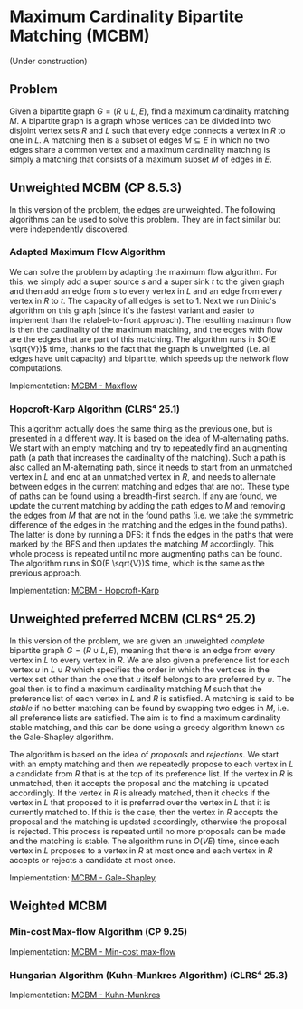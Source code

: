 # Maximum Cardinality Bipartite Matching (MCBM)

(Under construction)

## Problem

Given a bipartite graph $G = (R \cup L, E)$, find a maximum cardinality matching $M$. A bipartite graph is a graph whose vertices can be divided into two disjoint vertex sets $R$ and $L$ such that every edge connects a vertex in $R$ to one in $L$. A matching then is a subset of edges $M \subseteq E$ in which no two edges share a common vertex and a maximum cardinality matching is simply a matching that consists of a maximum subset $M$ of edges in $E$.

## Unweighted MCBM (CP 8.5.3)

In this version of the problem, the edges are unweighted. The following algorithms can be used to solve this problem. They are in fact similar but were independently discovered.

### Adapted Maximum Flow Algorithm

We can solve the problem by adapting the maximum flow algorithm. For this, we simply add a super source $s$ and a super sink $t$ to the given graph and then add an edge from $s$ to every vertex in $L$ and an edge from every vertex in $R$ to $t$. The capacity of all edges is set to 1. Next we run Dinic's algorithm on this graph (since it's the fastest variant and easier to implement than the relabel-to-front approach). The resulting maximum flow is then the cardinality of the maximum matching, and the edges with flow are the edges that are part of this matching. The algorithm runs in $O(E \sqrt{V})$ time, thanks to the fact that the graph is unweighted (i.e. all edges have unit capacity) and bipartite, which speeds up the network flow computations.

Implementation: [MCBM - Maxflow](https://github.com/pl3onasm/AADS/blob/main/algorithms/graphs/mcbm/mcbm-1.c)

### Hopcroft-Karp Algorithm (CLRS⁴ 25.1)

This algorithm actually does the same thing as the previous one, but is presented in a different way. It is based on the idea of M-alternating paths. We start with an empty matching and try to repeatedly find an augmenting path (a path that increases the cardinality of the matching).
Such a path is also called an M-alternating path, since it needs to start from an unmatched vertex in $L$ and end at an unmatched vertex in $R$, and needs to alternate between edges in the current matching and edges that are not. These type of paths can be found using a breadth-first search. If any are found, we update the current matching by adding the path edges to $M$ and removing the edges from $M$ that are not in the found paths (i.e. we take the symmetric difference of the edges in the matching and the edges in the found paths). The latter is done by running a DFS: it finds the edges in the paths that were marked by the BFS and then updates the matching $M$ accordingly. This whole process is repeated until no more augmenting paths can be found. The algorithm runs in $O(E \sqrt{V})$ time, which is the same as the previous approach.

Implementation: [MCBM - Hopcroft-Karp](https://github.com/pl3onasm/AADS/blob/main/algorithms/graphs/mcbm/mcbm-2.c)

## Unweighted preferred MCBM (CLRS⁴ 25.2)

In this version of the problem, we are given an unweighted *complete* bipartite graph $G = (R \cup L, E)$, meaning that there is an edge from every vertex in $L$ to every vertex in $R$. We are also given a preference list for each vertex $u$ in $L \cup R$ which specifies the order in which the vertices in the vertex set other than the one that $u$ itself belongs to are preferred by $u$. The goal then is to find a maximum cardinality matching $M$ such that the preference list of each vertex in $L$ and $R$ is satisfied. A matching is said to be *stable* if no better matching can be found by swapping two edges in $M$, i.e. all preference lists are satisfied. The aim is to find a maximum cardinality stable matching, and this can be done using a greedy algorithm known as the Gale-Shapley algorithm.  

The algorithm is based on the idea of *proposals* and *rejections*. We start with an empty matching and then we repeatedly propose to each vertex in $L$ a candidate from $R$ that is at the top of its preference list. If the vertex in $R$ is unmatched, then it accepts the proposal and the matching is updated accordingly. If the vertex in $R$ is already matched, then it checks if the vertex in $L$ that proposed to it is preferred over the vertex in $L$ that it is currently matched to. If this is the case, then the vertex in $R$ accepts the proposal and the matching is updated accordingly, otherwise the proposal is rejected. This process is repeated until no more proposals can be made and the matching is stable. The algorithm runs in $O(VE)$ time, since each vertex in $L$ proposes to a vertex in $R$ at most once and each vertex in $R$ accepts or rejects a candidate at most once.

Implementation: [MCBM - Gale-Shapley](https://github.com/pl3onasm/AADS/blob/main/algorithms/graphs/mcbm/mcbm-3.c)

## Weighted MCBM

### Min-cost Max-flow Algorithm (CP 9.25)

Implementation: [MCBM - Min-cost max-flow](https://github.com/pl3onasm/AADS/blob/main/algorithms/graphs/mcbm/mcbm-3.c)

### Hungarian Algorithm (Kuhn-Munkres Algorithm) (CLRS⁴ 25.3)

Implementation: [MCBM - Kuhn-Munkres](https://github.com/pl3onasm/AADS/blob/main/algorithms/graphs/mcbm/mcbm-4.c)
